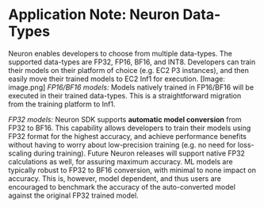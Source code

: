 # Application Note: Neuron Data-Types

Neuron enables developers to choose from multiple data-types. The supported data-types are FP32, FP16, BF16, and INT8. Developers can train their models on their platform of choice (e.g. EC2 P3 instances), and then easily move their trained models to EC2 Inf1 for execution.
[Image: image.png]
_FP16/BF16 models:_
Models natively trained in FP16/BF16 will be executed in their trained data-types. This is a straightforward migration from the training platform to Inf1.

_FP32 models:_
Neuron SDK supports **automatic model conversion** from FP32 to BF16. This capability allows developers to train their models using FP32 format for the highest accuracy, and achieve performance benefits without having to worry about low-precision training (e.g. no need for loss-scaling during training). Future Neuron releases will support native FP32 calculations as well, for assuring maximum accuracy.  ML models are typically robust to FP32 to BF16 conversion, with minimal to none impact on accuracy. This is, however, model dependent, and thus users are encouraged to benchmark the accuracy of the auto-converted model against the original FP32 trained model.



